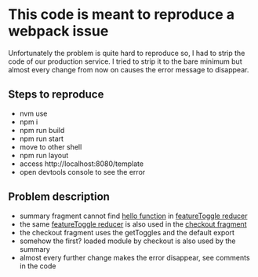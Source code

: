# This code is meant to reproduce a webpack issue

Unfortunately the problem is quite hard to reproduce so, I had to strip the code of our production service.
I tried to strip it to the bare minimum but almost every change from now on causes the error message to disappear.

## Steps to reproduce
- nvm use 
- npm i
- npm run build
- npm run start
- move to other shell
- npm run layout
- access http://localhost:8080/template
- open devtools console to see the error

## Problem description
- summary fragment cannot find [hello function](./src/client/fragments/summary/index.js) in [featureToggle reducer](src/client/reducers/featureToggle.js)
- the same [featureToggle reducer](src/client/reducers/featureToggle.js) is also used in the [checkout fragment](src/client/fragments/checkout)
- the checkout fragment uses the getToggles and the default export
- somehow the first? loaded module by checkout is also used by the summary
- almost every further change makes the error disappear, see comments in the code